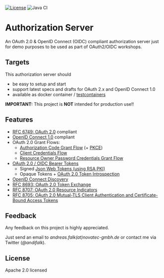 [![License](https://img.shields.io/badge/License-Apache%20License%202.0-brightgreen.svg)][1]
![Java CI](https://github.com/andifalk/authorizationserver/workflows/Java%20CI/badge.svg)

# Authorization Server

An OAuth 2.0 & OpenID Connect (OIDC) compliant authorization server just for demo purposes to be used as part of OAuth2/OIDC workshops.

## Targets

This authorization server should

* be easy to setup and start
* support latest specs and drafts for OAuth 2.x and OpenID Connect 1.0
* available as docker container / [testcontainers](https://www.testcontainers.org/)

__IMPORTANT:__ This project is __NOT__ intended for production use!!

## Features

* [RFC 6749: OAuth 2.0](https://www.rfc-editor.org/rfc/rfc6749.html) compliant
* [OpenID Connect 1.0](https://openid.net/specs/openid-connect-core-1_0.html) compliant
* OAuth 2.0 Grant Flows:
  * [Authorization Code Grant Flow](https://www.rfc-editor.org/rfc/rfc6749.html#section-4.1) (+ [PKCE](https://tools.ietf.org/html/rfc7636))
  * [Client Credentials Flow](https://www.rfc-editor.org/rfc/rfc6749.html#section-4.4)
  * [Resource Owner Password Credentials Grant Flow](https://www.rfc-editor.org/rfc/rfc6749.html#section-4.3)
* [OAuth 2.0 / OIDC Bearer Tokens](https://www.rfc-editor.org/rfc/rfc6750.html)
  * Signed [Json Web Tokens (using RSA PKI)](https://tools.ietf.org/html/rfc7519)
  * Opaque Tokens + [OAuth 2.0 Token Introspection](https://tools.ietf.org/html/rfc7662)
* [OpenID Connect Discovery](https://openid.net/specs/openid-connect-discovery-1_0.html)
* [RFC 8693: OAuth 2.0 Token Exchange](https://www.rfc-editor.org/rfc/rfc8693.html)
* [RFC 8707: OAuth 2.0 Resource Indicators](https://www.rfc-editor.org/rfc/rfc8707.html)
* [RFC 8705: OAuth 2.0 Mutual-TLS Client Authentication and Certificate-Bound Access Tokens](https://www.rfc-editor.org/rfc/rfc8705.html)

## Feedback

Any feedback on this project is highly appreciated.

Just send an email to _andreas.falk(at)novatec-gmbh.de_ or contact me via Twitter (_@andifalk_).

## License

Apache 2.0 licensed

[1]:http://www.apache.org/licenses/LICENSE-2.0.txt